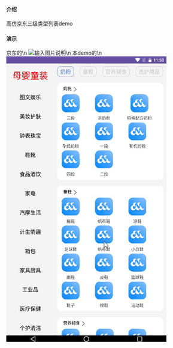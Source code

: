 

#### 介绍
高仿京东三级类型列表demo

#### 演示
京东的\n
![输入图片说明](https://foruda.gitee.com/images/1706673515742207769/1f5a2cf9_8814713.gif "Record_2024-01-31-11-33-39_4fbb30eb7b7166119bd25e-ezgif.com-optimize (1).gif")\n
本demo的\n
![输入图片说明](imgdemo.gif)
